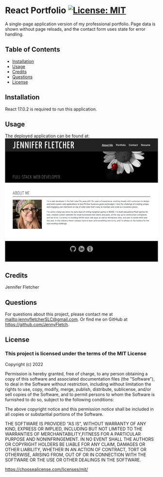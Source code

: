 # React Portfolio [![License: MIT](https://img.shields.io/badge/License-MIT-yellow.svg)](https://opensource.org/licenses/MIT)

A single-page application version of my professional portfolio. Page data is shown without page reloads, and the contact form uses state for error handling.
  
## Table of Contents
  
* [Installation](#installation)
* [Usage](#usage)
* [Credits](#credits)
* [Questions](#questions)
* [License](#license)

## Installation
  
React 17.0.2 is required to run this application.

## Usage
  
The deployed application can be found at: 
![Alt text](./src/components/assets/screenshot20.png?raw=true "Screenshot of the React portfolio")

## Credits
  
Jennifer Fletcher

## Questions
  
For questions about this project, please contact me at <mailto:jennyfletcherSLC@gmail.com>. Or find me on GitHub at <https://github.com/JennyFletch>.

## License
  
### This project is licensed under the terms of the **MIT License**

Copyright (c) 2022

Permission is hereby granted, free of charge, to any person obtaining a copy of this software and associated documentation files (the "Software"), to deal in the Software without restriction, including without limitation the rights to use, copy, modify, merge, publish, distribute, sublicense, and/or sell copies of the Software, and to permit persons to whom the Software is furnished to do so, subject to the following conditions:

The above copyright notice and this permission notice shall be included in all copies or substantial portions of the Software.

THE SOFTWARE IS PROVIDED "AS IS", WITHOUT WARRANTY OF ANY KIND, EXPRESS OR IMPLIED, INCLUDING BUT NOT LIMITED TO THE WARRANTIES OF MERCHANTABILITY,FITNESS FOR A PARTICULAR PURPOSE AND NONINFRINGEMENT. IN NO EVENT SHALL THE AUTHORS OR COPYRIGHT HOLDERS BE LIABLE FOR ANY CLAIM, DAMAGES OR OTHER LIABILITY, WHETHER IN AN ACTION OF CONTRACT, TORT OR OTHERWISE, ARISING FROM, OUT OF OR IN CONNECTION WITH THE SOFTWARE OR THE USE OR OTHER DEALINGS IN THE SOFTWARE.

<https://choosealicense.com/licenses/mit/>